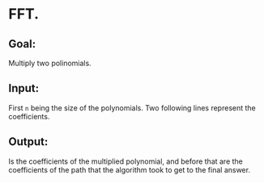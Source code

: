 # FFT. <br>
## Goal:
Multiply two polinomials.
## Input:
 First `n` being the size of the polynomials. Two following lines represent the coefficients. <br>
## Output:
Is the coefficients of the multiplied polynomial, and before that are the coefficients of the path that the algorithm took to get to the final answer.

